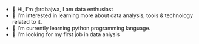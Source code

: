- 👋 Hi, I’m @rdbajwa, I am data enthusiast
- 👀 I’m interested in learning more about data analysis, tools & technology related to it.
- 🌱 I’m currently learning python programming language.
- 💞️ I’m looking for my first job in data anlysis


<!---
rdbajwa/rdbajwa is a ✨ special ✨ repository because its `README.md` (this file) appears on your GitHub profile.
You can click the Preview link to take a look at your changes.
--->
